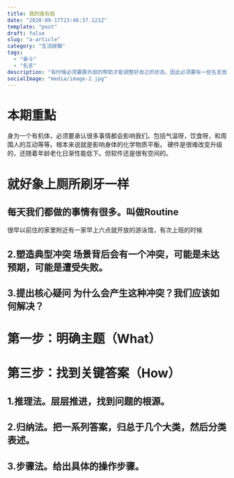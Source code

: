 ```yaml
---
title: 我的座右铭
date: "2020-09-17T23:46:37.121Z"
template: "post"
draft: false
slug: "a-article"
category: "生活経験"
tags:
  - "奋斗"
  - "名言"
description: "有时候必须要靠外部的帮助才能调整好自己的状态。因此必须要有一些名言放在桌上提醒自己。"
socialImage: "media/image-2.jpg"
---
```


# 本期重點

身为一个有机体，必须要承认很多事情都会影响我们。包括气温呀，饮食呀，和周围人的互动等等。根本来说就是影响身体的化学物质平衡。
硬件是很难改变升级的，还随着年龄老化日渐性能低下。但软件还是很有空间的。

 
# 就好象上厕所刷牙一样

## 每天我们都做的事情有很多。叫做Routine

很早以前住的家里附近有一家早上六点就开放的游泳馆，有次上班的时候
## 2.塑造典型冲突 场景背后会有一个冲突，可能是未达预期，可能是遭受失败。
## 3.提出核心疑问 为什么会产生这种冲突？我们应该如何解决？

# 第一步：明确主题（What）

# 第三步：找到关键答案（How）

## 1.推理法。层层推进，找到问题的根源。

## 2.归纳法。把一系列答案，归总于几个大类，然后分类表述。

## 3.步骤法。给出具体的操作步骤。
